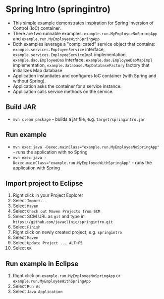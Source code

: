 # Spring Intro (springintro)

* This simple example demonstrates inspiration for Spring Inversion of Control (IoC) container.
* There are two runnable examples: `example.run.MyEmployeeNoSpringApp` and `example.run.MyEmployeeWithSpringApp`
* Both examples leverage a "complicated" service object that contains:
`example.services.EmployeeService` interface,
`example.services.EmployeeServiceImpl` implementation,
`example.dao.EmployeeDao` interface,
`example.dao.EmployeeDaoMapImpl` implementation,
`example.database.MapDatabaseFactory` factory that initializes Map database
* Application instantiates and configures IoC container (with Spring and without Spring).
* Application asks the container for a service instance.
* Application calls service methods on the service.

## Build JAR

* `mvn clean package` - builds a jar file, e.g. `target/springintro.jar`

## Run example

* `mvn exec:java -Dexec.mainClass="example.run.MyEmployeeNoSpringApp"` - runs the application with no Spring
* `mvn exec:java -Dexec.mainClass="example.run.MyEmployeeWithSpringApp"` - runs the application with Spring


## Import project to Eclipse
1. Right click in your Project Explorer
2. Select `Import...`
3. Select `Maven`
4. Select `Check out Maven Projects from SCM`
5. Select SCM URL as `git` and type in `https://github.com/javaclinic/springintro.git`
6. Select `Finish`
7. Right click on newly created project, e.g. `springintro`
8. Select `Maven`
9. Select `Update Project ... ALT+F5`
10. Select `OK`

## Run example in Eclipse
1. Right click on `example.run.MyEmployeeNoSpringApp` or `example.run.MyEmployeeWithSpringApp`
2. Select `Run As`
3. Select `Java Application`
